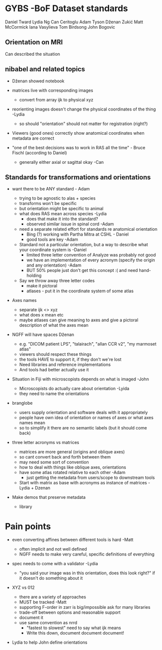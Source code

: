 # GYBS -BoF Dataset standards

Daniel Tward
Lydia Ng
Can Ceritoglu
Adam Tyson
Dženan Zukić
Matt McCormick
Iana Vasylieva
Tom Birdsong
John Bogovic


## Orientation on MRI

Can described the situation

## nibabel and related topics

* Dženan showed notebook
* matrices live with corresponding images
  * convert from array ijk to physical xyz
* reorienting images doesn't change the physical coordinates of the thing -Lydia
  * so should "orientation" should not matter for registration (right?)
* Viewers (good ones) correctly show anatomical coordinates when metadata are correct

* "one of the best decisions was to work in RAS all the time" - Bruce Fischl (according to Daniel)
  * generally either axial or sagittal okay -Can 

## Standards for transformations and orientations

* want there to be ANY standard  - Adam
  * trying to be agnostic to alas + species
  * transforms won't be specific
  * but orientation might be specific to animal
  * what does RAS mean across species -Lydia
    * does that make it into the standard?
    * observed similar issue in spinal cord -Adam
  * need a separate related effort for standards re anatomical orientation
    * Bing (?) working with Partha Mitra at CSHL - Daniel
    * good tools are key -Adam
  * Standard not a particular orientation, but a way to describe what your coordinate system is -Daniel
    * limited three letter convention of Analyze was probably not good 
    * we have an implementation of every acronym (specify the origin and any orientation) -Adam
    * BUT 50% people just don't get this concept :( and need hand-holding
  * Say we throw away three letter codes
    * make it pictoral
    * atlases - put it in the coordinate system of some atlas

* Axes names 
  * separate ijk <> xyz
  * what does x mean etc
  * maybe atlases can give meaning to axes and give a pictoral description of what the axes mean

* NGFF will have spaces Dženan
  * e.g. "DICOM patient LPS", "talairach", "allan CCR v2", "my marmoset atlas"
  * viewers should respect these things
  * the tools HAVE to support it, if they don't we're lost 
  * Need libraries and reference implementations
  * And tools had better actually use it

* Situation in Fiji with microscopists depends on what is imaged -John
  * Microscopists do actually care about orientation -Lyida
  * they need to name the orientations

* branglobe
  * users supply orientation and software deals with it appropriately
  * people have own idea of orientation or names of axes or what axes names mean
  * so to simplify it there are no semantic labels (but it should come back)

* three letter acronyms vs matrices
  * matrices are more general (origins and oblique axes)
  * so cant convert back and forth between them
  * may need some sort of convention
  * how to deal with things like oblique axes, orientations
  * have some atlas rotated relative to each other -Adam
    *  just getting the metadata from users/scope to downstream tools
  * Start with matrix as base with acronyms as instance of matrices -Lydia + Dzenan

* Make demos that preserve metadata
  * library

# Pain points

* even converting affines between different tools is hard -Matt
  * often implicit and not well defined
  * NGFF needs to make very careful, specific definitions of everything
* spec needs to come with a validator -Lydia
  * "you said your image was in this orientation, does this look right?" if it doesn't do something about it


* XYZ vs 012
  * there are a variety of approaches
  * MUST be tracked -Matt
  * supporting F-order in zarr is big/impossible ask for many libraries
  * trade-off between options and reasonable support
  * document it
  * use same convention as nrrd
    * "fastest to slowest" need to say what ijk means
    * Write this down, document document document!

* Lydia to help John define orientations
